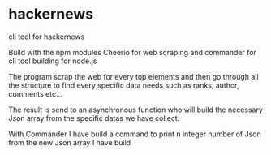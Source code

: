 # hackernews
cli tool for hackernews

Build with the npm modules Cheerio for web scraping and commander for cli tool building for node.js

The program scrap the web for every top <td> elements and then go through all the structure to find every specific data needs
such as ranks, author, comments etc...
  
The result is send to an asynchronous function who will build the necessary Json array from the specific datas we have collect.

With Commander I have build a command to print n integer number of Json from the new Json array I have build


